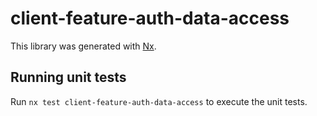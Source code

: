 # client-feature-auth-data-access

This library was generated with [Nx](https://nx.dev).

## Running unit tests

Run `nx test client-feature-auth-data-access` to execute the unit tests.
